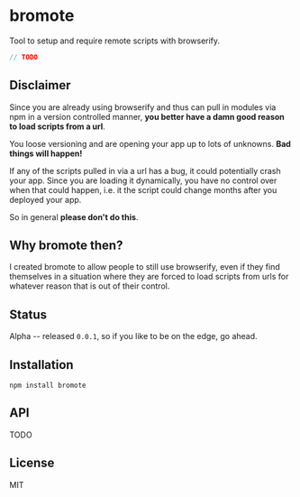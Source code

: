 # bromote

Tool to setup and require remote scripts with browserify.

```js
// TODO
```

## Disclaimer

Since you are already using browserify and thus can pull in modules via npm in a version controlled manner, **you better
have a damn good reason to load scripts from a url**.

You loose versioning and are opening your app up to lots of unknowns. **Bad things will happen!**

If any of the scripts pulled in via a url has a bug, it could potentially crash your app. Since you are loading it
dynamically, you have no control over when that could happen, i.e. it the script could change months after you deployed
your app.

So in general **please don't do this**.

## Why bromote then?

I created bromote to allow people to still use browserify, even if they find themselves in a situation where they are
forced to load scripts from urls for whatever reason that is out of their control.

## Status

Alpha -- released `0.0.1`, so if you like to be on the edge, go ahead.

## Installation

    npm install bromote

## API

TODO

## License

MIT
